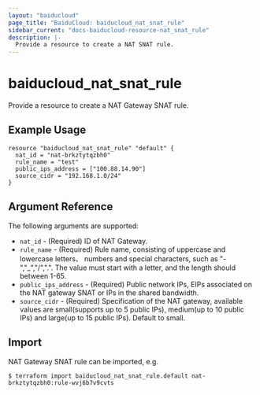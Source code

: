 ```yaml
---
layout: "baiducloud"
page_title: "BaiduCloud: baiducloud_nat_snat_rule"
sidebar_current: "docs-baiducloud-resource-nat_snat_rule"
description: |-
  Provide a resource to create a NAT SNAT rule.
---
```


# baiducloud_nat_snat_rule

Provide a resource to create a NAT Gateway SNAT rule.

## Example Usage

```hcl
resource "baiducloud_nat_snat_rule" "default" {
  nat_id = "nat-brkztytqzbh0"
  rule_name = "test"
  public_ips_address = ["100.88.14.90"]
  source_cidr = "192.168.1.0/24"
}
```

## Argument Reference

The following arguments are supported:

* `nat_id` - (Required) ID of NAT Gateway.
* `rule_name` - (Required) Rule name, consisting of uppercase and lowercase letters、 numbers and special characters, such as "-","_","/",".". The value must start with a letter, and the length should between 1-65.
* `public_ips_address` - (Required) Public network IPs, EIPs associated on the NAT gateway SNAT or IPs in the shared bandwidth.
* `source_cidr` - (Required) Specification of the NAT gateway, available values are small(supports up to 5 public IPs), medium(up to 10 public IPs) and large(up to 15 public IPs). Default to small.


## Import

NAT Gateway SNAT rule can be imported, e.g.

```hcl
$ terraform import baiducloud_nat_snat_rule.default nat-brkztytqzbh0:rule-wvj6b7v9cvts
```

